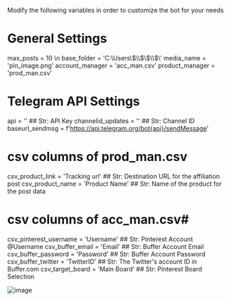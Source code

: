 Modify the following variables in order to customize the bot for your needs

# General Settings
max_posts = 10 \n
base_folder = 'C:\\Users\\$\\$\\$\\$\\'
media_name = 'pin_image.png'
account_manager = 'acc_man.csv'
product_manager = 'prod_man.csv'

# Telegram API Settings
api = '' ## Str: API Key
channelid_updates = '' ## Str: Channel ID
baseurl_sendmsg = f'https://api.telegram.org/bot{api}/sendMessage'

# csv columns of prod_man.csv
csv_product_link = 'Tracking url' ## Str: Destination URL for the affiliation post
csv_product_name = 'Product Name' ## Str: Name of the product for the post data

# csv columns of acc_man.csv#
csv_pinterest_username = 'Username' ## Str: Pinterest Account @Username
csv_buffer_email = 'Email'     ## Str: Buffer Account Email
csv_buffer_password = 'Password' ## Str: Buffer Account Password
csv_buffer_twitter = 'TwitterID' ## Str: The Twitter's account ID in Buffer.com
csv_target_board = 'Main Board' ## Str: Pinterest Board Selection

![image](https://github.com/def-SpaceBar/BufferUpLoader/assets/96818328/18fdc0dc-7185-43b8-b3fa-9413cdab4a65)
